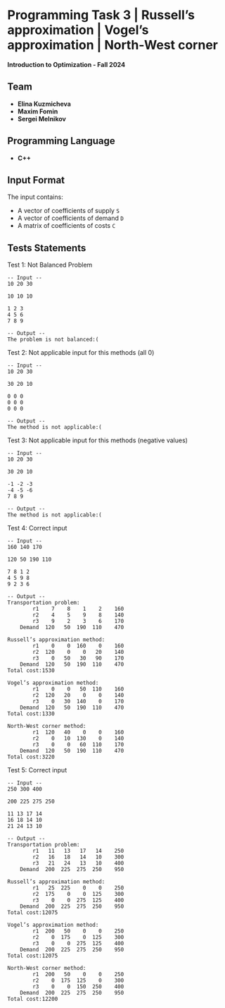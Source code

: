 # Programming Task 3 |  Russell’s approximation | Vogel’s approximation | North-West corner 
**Introduction to Optimization - Fall 2024**

## Team
- **Elina Kuzmicheva**  
- **Maxim Fomin**   
- **Sergei Melnikov**   

## Programming Language
- **C++**

## Input Format
The input contains:
- A vector of coefficients of supply  `S`
- A vector of coefficients of demand `D`
- A matrix of coefficients of costs `C`

## Tests Statements
Test 1: Not Balanced Problem
```
-- Input --
10 20 30

10 10 10

1 2 3
4 5 6
7 8 9
```
```
-- Output --
The problem is not balanced:(
```
Test 2: Not applicable input for this methods (all 0)
```
-- Input --
10 20 30

30 20 10

0 0 0
0 0 0
0 0 0
```
```
-- Output --
The method is not applicable:(
```
Test 3: Not applicable input for this methods (negative values)
```
-- Input --
10 20 30

30 20 10

-1 -2 -3
-4 -5 -6
7 8 9
```
```
-- Output --
The method is not applicable:(
```
Test 4: Correct input
```
-- Input --
160 140 170

120 50 190 110

7 8 1 2
4 5 9 8
9 2 3 6
```
```
-- Output --
Transportation problem:
        r1    7    8    1    2    160
        r2    4    5    9    8    140
        r3    9    2    3    6    170
    Demand  120   50  190  110    470

Russell’s approximation method:
        r1    0    0  160    0    160
        r2  120    0    0   20    140
        r3    0   50   30   90    170
    Demand  120   50  190  110    470
Total cost:1530

Vogel’s approximation method:
        r1    0    0   50  110    160
        r2  120   20    0    0    140
        r3    0   30  140    0    170
    Demand  120   50  190  110    470
Total cost:1330

North-West corner method:
        r1  120   40    0    0    160
        r2    0   10  130    0    140
        r3    0    0   60  110    170
    Demand  120   50  190  110    470
Total cost:3220
```
Test 5: Correct input
```
-- Input --
250 300 400

200 225 275 250

11 13 17 14
16 18 14 10
21 24 13 10
```
```
-- Output --
Transportation problem:
        r1   11   13   17   14    250
        r2   16   18   14   10    300
        r3   21   24   13   10    400
    Demand  200  225  275  250    950

Russell’s approximation method:
        r1   25  225    0    0    250
        r2  175    0    0  125    300
        r3    0    0  275  125    400
    Demand  200  225  275  250    950
Total cost:12075

Vogel’s approximation method:
        r1  200   50    0    0    250
        r2    0  175    0  125    300
        r3    0    0  275  125    400
    Demand  200  225  275  250    950
Total cost:12075

North-West corner method:
        r1  200   50    0    0    250
        r2    0  175  125    0    300
        r3    0    0  150  250    400
    Demand  200  225  275  250    950
Total cost:12200
```
